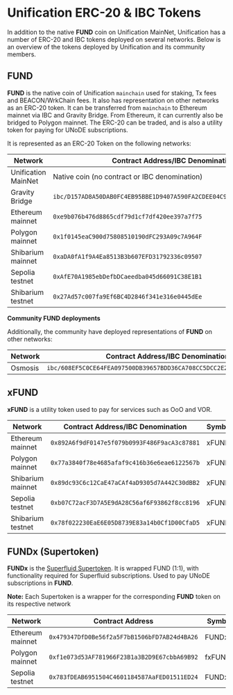 # Unification ERC-20 & IBC Tokens

In addition to the native **FUND** coin on Unification MainNet, Unification has a number of ERC-20 and IBC tokens deployed 
on several networks. Below is an overview of the tokens deployed by Unification and its community members.

## FUND

**FUND** is the native coin of Unification `mainchain` used for staking, Tx fees and BEACON/WrkChain fees. It also has 
representation on other networks as an ERC-20 token. It can be transferred from `mainchain` to Ethereum mainnet via IBC 
and Gravity Bridge. From Ethereum, it can currently also be bridged to Polygon mainnet. The ERC-20 can be traded, and
is also a utility token for paying for UNoDE subscriptions.

It is represented as an ERC-20 Token on the following networks:

| Network             | Contract Address/IBC Denomination                                      | Symbol |
|---------------------|------------------------------------------------------------------------|--------|
| Unification MainNet | Native coin (no contract or IBC denomination)                          | nund   |
| Gravity Bridge      | `ibc/D157AD8A50DAB0FC4EB95BBE1D9407A590FA2CDEE04C90A76C005089BF76E519` | nund   |
| Ethereum mainnet    | `0xe9b076b476d8865cdf79d1cf7df420ee397a7f75`                           | FUND   |
| Polygon mainnet     | `0x1f0145eaC900d75808510190dFC293A09c7A964F`                           | fxFUND | 
| Shibarium mainnet   | `0xaDA0fA1f9A4Ea8513B3b607EFD31792336c09507`                           | FUND   |
| Sepolia testnet     | `0xAfE70A1985ebDefbDCaeedba045d66091C38E1B1`                           | FUND   |
| Shibarium testnet   | `0x27Ad57c007fa9Ef6BC4D2846f341e316e0445dEe`                           | FUND   |

**Community FUND deployments**

Additionally, the community have deployed representations of **FUND** on other networks:

| Network | Contract Address/IBC Denomination                                          | Symbol  |
|---------|----------------------------------------------------------------------------|---------|
| Osmosis | `ibc/608EF5C0CE64FEA097500DB39657BDD36CA708CC5DCC2E250A024B6981DD36BC`     | nund    |

## xFUND

**xFUND** is a utility token used to pay for services such as OoO and VOR.

| Network           | Contract Address/IBC Denomination             | Symbol  |
|-------------------|-----------------------------------------------|---------|
| Ethereum mainnet  | `0x892A6f9dF0147e5f079b0993F486F9acA3c87881`  | xFUND   |
| Polygon mainnet   | `0x77a3840f78e4685afaf9c416b36e6eae6122567b`  | xFUND   |
| Shibarium mainnet | `0x89dc93C6c12CaE47aCAf4aD9305d7A442C30dBB2`  | xFUND   |
| Sepolia testnet   | `0xb07C72acF3D7A5E9dA28C56af6F93862f8cc8196`  | xFUND   |
| Shibarium testnet | `0x78f022230EaE6E05D8739E83a14b0Cf1D00CfaD5`  | xFUND   |

## FUNDx (Supertoken)

**FUNDx** is the [Superfluid Supertoken](https://docs.superfluid.finance/superfluid/protocol-overview/in-depth-overview/super-tokens).
It is wrapped FUND (1:1), with functionality required for Superfluid subscriptions. Used to pay UNoDE subscriptions
in **FUND**.

**Note:** Each Supertoken is a wrapper for the corresponding **FUND** token on its respective network

| Network           | Contract Address                             | Symbol  |
|-------------------|----------------------------------------------|---------|
| Ethereum mainnet  | `0x479347DfD0Be56f2a5F7bB1506bFD7AB24d4BA26` | FUNDx   |
| Polygon mainnet   | `0xf1e073d53AF781966F23B1a3B2D9E67cbbA69B92` | fxFUNDx |
| Sepolia testnet   | `0x783fDEAB6951504C4601184587AaFED01511ED24` | FUNDx   |
